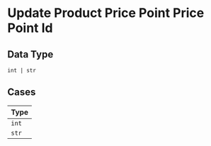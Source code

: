
# Update Product Price Point Price Point Id

## Data Type

`int | str`

## Cases

| Type |
|  --- |
| `int` |
| `str` |

